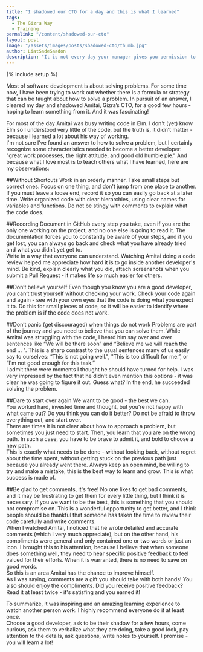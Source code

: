 ```yaml
---
title: "I shadowed our CTO for a day and this is what I learned"
tags:
  - The Gizra Way
  - Training
permalink: "/content/shadowed-our-cto"  
layout: post  
image: "/assets/images/posts/shadowed-cto/thumb.jpg"   
author: LiatSadeSaadon  
description: "It is not every day your manager gives you permission to peek at his work. At Gizra, you can actually do this."
---
```


{% include setup %}

Most of software development is about solving problems. For some time now, I have been trying to work out whether there is a formula or strategy that can be taught about how to solve a problem. In pursuit of an answer, I cleared my day and shadowed Amitai, Gizra’s CTO, for a good few hours - hoping to learn something from it. And it was fascinating!

For most of the day Amitai was busy writing code in Elm.
I don't (yet) know Elm so I understood very little of the code, but the truth is, it didn’t matter - because I learned a lot about his way of working.  
I'm not sure I've found an answer to how to solve a problem, but I certainly recognize some characteristics needed to become a better developer: "great work processes, the right attitude, and good old humble pie."
And because what I love most is to teach others what I have learned, here are my observations:

##Without Shortcuts
Work in an orderly manner. Take small steps but correct ones. Focus on one thing, and don't jump from one place to another. If you must leave a loose end, record it so you can easily go back at a later time.  Write organized code with clear hierarchies, using clear names for variables and functions. Do not be stingy with comments to explain what the code does.

##Recording
Document in GitHub every step you take, even if you are the only one working on the project, and no one else is going to read it. The documentation forces you to constantly be aware of your steps, and if you get lost, you can always go back and check what you have already tried and what you didn’t yet get to.  
Write in a way that everyone can understand. Watching Amitai doing a code review helped me appreciate how hard it is to go inside another developer's mind. Be kind, explain clearly what you did, attach screenshots when you submit a Pull Request - it makes life so much easier for others.

##Don’t believe yourself
Even though you know you are a good developer, you can’t trust yourself without checking your work. Check your code again and again - see with your own eyes that the code is doing what you expect it to. Do this for small pieces of code, so it will be easier to identify where the problem is if the code does not work.

##Don’t panic (get discouraged) when things do not work
Problems are part of the journey and you need to believe that you can solve them. While Amitai was struggling with the code, I heard him say over and over sentences like “We will be there soon” and “Believe me we will reach the end ... ". This is a sharp contrast to the usual sentences many of us easily say to ourselves: “This is not going well.", "This is too difficult for me.”, or “I'm not good enough for this task.”  
I admit there were moments I thought he should have turned for help. I was very impressed by the fact that he didn’t even mention this options - it was clear he was going to figure it out. Guess what? In the end, he succeeded solving the problem.

##Dare to start over again
We want to be good - the best we can.  
You worked hard, invested time and thought, but you're not happy with what came out? Do you think you can do it better? Do not be afraid to throw everything out, and start over.  
There are times it is not clear about how to approach a problem, but sometimes you just need to start. Then, you learn that you are on the wrong path. In such a case, you have to be brave to admit it, and bold to choose a new path.  
This is exactly what needs to be done - without looking back, without regret about the time spent, without getting stuck on the previous path just because you already went there. Always keep an open mind, be willing to try and make a mistake, this is the best way to learn and grow. This is what success is made of.

##Be glad to get comments, it's free!
No one likes to get bad comments, and it may be frustrating to get them for every little thing, but I think it is necessary. If you we want to be the best, this is something that you should not compromise on. This is a wonderful opportunity to get better, and I think people should be thankful that someone has taken the time to review their code carefully and write comments.  
When I watched Amitai, I noticed that he wrote detailed and accurate comments (which I very much appreciate), but on the other hand, his compliments were general and only contained one or two words or just an icon. I brought this to his attention, because I believe that when someone does something well, they need to hear specific positive feedback to feel valued for their efforts. When it is warranted, there is no need to save on good words.  
So this is an area Amitai has the chance to improve himself.  
As I was saying, comments are a gift you should take with both hands! You also should enjoy the compliments. Did you receive positive feedback? Read it at least twice - it's satisfing and you earned it!

To summarize, it was inspiring and an amazing learning experience to watch another person work. I highly recommend everyone do it at least once.  
Choose a good developer, ask to be their shadow for a few hours, come curious, ask them to verbalize what they are doing, take a good look, pay attention to the details, ask questions, write notes to yourself. I promise - you will learn a lot!
